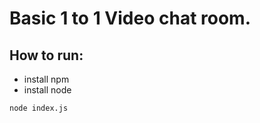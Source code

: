# Basic 1 to 1 Video chat room. 


## How to run:
   - install npm
   - install node
   
`node index.js` 
